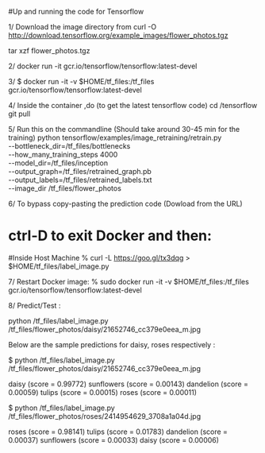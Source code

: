 #Up and running the code for Tensorflow

1/ Download the image directory from
curl -O http://download.tensorflow.org/example_images/flower_photos.tgz

tar xzf flower_photos.tgz

2/ docker run -it  gcr.io/tensorflow/tensorflow:latest-devel

3/ $ docker run -it -v $HOME/tf_files:/tf_files gcr.io/tensorflow/tensorflow:latest-devel

4/ Inside the container ,do (to get the latest tensorflow code)
cd /tensorflow
git pull

5/ Run this on the commandline (Should take around 30-45 min for the training)
python tensorflow/examples/image_retraining/retrain.py \
--bottleneck_dir=/tf_files/bottlenecks \
--how_many_training_steps 4000 \
--model_dir=/tf_files/inception \
--output_graph=/tf_files/retrained_graph.pb \
--output_labels=/tf_files/retrained_labels.txt \
--image_dir /tf_files/flower_photos

6/ To bypass copy-pasting the prediction code (Dowload from the URL)
# ctrl-D to exit Docker and then:
#Inside Host Machine
% curl -L https://goo.gl/tx3dqg > $HOME/tf_files/label_image.py

7/ Restart Docker image:
% sudo docker run -it -v $HOME/tf_files:/tf_files  gcr.io/tensorflow/tensorflow:latest-devel

8/ Predict/Test :

python /tf_files/label_image.py /tf_files/flower_photos/daisy/21652746_cc379e0eea_m.jpg



Below are the sample predictions for daisy, roses respectively :

$ python /tf_files/label_image.py /tf_files/flower_photos/daisy/21652746_cc379e0eea_m.jpg

daisy (score = 0.99772)
sunflowers (score = 0.00143)
dandelion (score = 0.00059)
tulips (score = 0.00015)
roses (score = 0.00011)

$ python /tf_files/label_image.py /tf_files/flower_photos/roses/2414954629_3708a1a04d.jpg

roses (score = 0.98141)
tulips (score = 0.01783)
dandelion (score = 0.00037)
sunflowers (score = 0.00033)
daisy (score = 0.00006)










